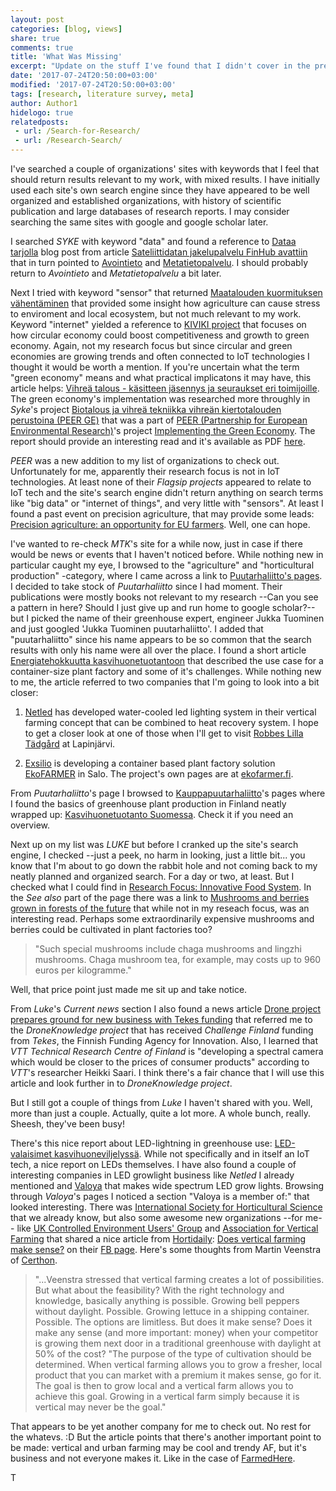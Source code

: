 ```yaml
---
layout: post
categories: [blog, views]
share: true
comments: true
title: 'What Was Missing'
excerpt: "Update on the stuff I've found that I didn't cover in the previous post"
date: '2017-07-24T20:50:00+03:00'
modified: '2017-07-24T20:50:00+03:00'
tags: [research, literature survey, meta]
author: Author1
hidelogo: true
relatedposts:
 - url: /Search-for-Research/
 - url: /Research-Search/
---
```

I've searched a couple of organizations' sites with keywords that I feel that should return results relevant to my work, with mixed results. I have initially used each site's own search engine since they have appeared to be well organized and established organizations, with history of scientific publication and large databases of research reports. I may consider searching the same sites with google and google scholar later.

I searched *SYKE* with keyword "data" and found a reference to [Dataa tarjolla](http://www.ymparisto.fi/fi-FI/Envibase/Avauksiablogi/Dataa_tarjolla(39180)) blog post from article [Sateliittidatan jakelupalvelu FinHub avattiin](http://www.syke.fi/fi-FI/Avoin_tieto/Uutiset/Satelliittidatan_jakelupalvelu_FinHub_av(39346)) that in turn pointed to [Avointieto]() and [Metatietopalvelu](). I should probably return to *Avointieto* and *Metatietopalvelu* a bit later.

Next I tried with keyword "sensor" that returned [Maatalouden kuormituksen vähentäminen]() that provided some insight how agriculture can cause stress to enviroment and local ecosystem, but not much relevant to my work. Keyword "internet" yielded a reference to [KIVIKI project](http://www.syke.fi/fi-FI/Tutkimus__kehittaminen/Tutkimus_ja_kehittamishankkeet/Hankkeet/Kilpailukykya_ja_vihreaa_kasvua_kiertotaloudesta_KIVIKI) that focuses on how circular economy could boost competitiveness and growth to green economy. Again, not my research focus but since circular and green economies are growing trends and often connected to IoT technologies I thought it would be worth a mention. If you're uncertain what the term "green economy" means and what practical implicatons it may have, this article helps: [Vihreä talous - käsitteen jäsennys ja seuraukset eri toimijoille](http://www.syke.fi/fi-FI/Tutkimus__kehittaminen/Tutkimus_ja_kehittamishankkeet/Hankkeet/Vihrea_talous__kasitteen_jasennys_ja_seuraukset_eri_toimijoille). The green economy's implementation was researched more throughly in *Syke*'s project [Biotalous ja vihreä tekniikka vihreän kiertotalouden perustoina (PEER GE)](http://www.syke.fi/fi-FI/Tutkimus__kehittaminen/Tutkimus_ja_kehittamishankkeet/Hankkeet/Biotalous_ja_vihrea_tekniikka_vihrean_kiertotalouden_perustoina_PEER_GE) that was a part of [PEER (Partnership for European Environmental Research)](http://www.peer.eu)'s project [Implementing the Green Economy](http://www.peer.eu/publications/implementing-the-green-economy/). The report should provide an interesting read and it's available as PDF [here](http://www.peer.eu/fileadmin/user_upload/publications/PEERreport_ImplementingTheGreenEconomy.pdf).

*PEER* was a new addition to my list of organizations to check out. Unfortunately for me, apparently their research focus is not in IoT technologies. At least none of their *Flagsip projects* appeared to relate to IoT tech and the site's search engine didn't return anything on search terms like "big data" or "internet of things", and very little with "sensors". At least I found a past event on precision agriculture, that may provide some leads: [Precision agriculture: an opportunity for EU farmers](http://www.peer.eu/news-events/detail/print.html?tx_frontendlist_pi1%5Bmode%5D=2&tx_frontendlist_pi1%5Buid%5D=609&cHash=3e295b5f69e2ed926ab8aacd8486b758). Well, one can hope.

I've wanted to re-check *MTK*'s site for a while now, just in case if there would be news or events that I haven't noticed before. While nothing new in particular caught my eye, I browsed to the "agriculture" and "horticultural production" -category, where I came across a link to [Puutarhaliitto's pages](http://www.puutarhaliitto.fi). I decided to take stock of *Puutarhaliitto* since I had moment. Their publications were mostly books not relevant to my research --Can you see a pattern in here? Should I just give up and run home to google scholar?-- but I picked the name of their greenhouse expert, engineer Jukka Tuominen and just googled 'Jukka Tuominen puutarhaliitto'. I added that "puutarhaliitto" since his name appears to be so common that the search results with only his name were all over the place. I found a short article [Energiatehokkuutta kasvihuonetuotantoon](http://www.lounaistieto.fi/ymparistonyt/energiatehokkuutta-kasvihuonetuotantoon/) that described the use case for a container-size plant factory and some of it's challenges. While nothing new to me, the article referred to two companies that I'm going to look into a bit closer:

1. [Netled](https://netled.fi) has developed water-cooled led lighting system in their vertical farming concept that can be combined to heat recovery system. I hope to get a closer look at one of those when I'll get to visit [Robbes Lilla Tädgård](http://www.robbes.fi/?page_id=170&lang=fi) at Lapinjärvi.

2. [Exsilio](http://exsilio.fi) is developing a container based plant factory solution [EkoFARMER](http://exsilio.fi/pf/ekofarmer-farming-chamber/) in Salo. The project's own pages are at [ekofarmer.fi](http://ekofarmer.fi).

From *Puutarhaliitto*'s page I browsed to [Kauppapuutarhaliitto](http://www.kauppapuutarhaliitto.fi)'s pages where I found the basics of greenhouse plant production in Finland neatly wrapped up: [Kasvihuonetuotanto Suomessa](http://www.kauppapuutarhaliitto.fi/tietoa-kasvihuonealasta). Check it if you need an overview.

Next up on my list was *LUKE* but before I cranked up the site's search engine, I checked --just a peek, no harm in looking, just a little bit... you know that I'm about to go down the rabbit hole and not coming back to my neatly planned and organized search. For a day or two, at least. But I checked what I could find in [Research Focus: Innovative Food System](https://www.luke.fi/en/research/innovative-food-chain/). In the *See also* part of the page there was a link to [Mushrooms and berries grown in forests of the future](https://www.luke.fi/en/mushrooms-and-berries-grown-in-forests-of-the-future/) that while not in my reseach focus, was an interesting read. Perhaps some extraordinarily expensive mushrooms and berries could be cultivated in plant factories too?

>"Such special mushrooms include chaga mushrooms and lingzhi mushrooms. Chaga mushroom tea, for example, may costs up to 960 euros per kilogramme."

Well, that price point just made me sit up and take notice.

From *Luke*'s *Current news* section I also found a news article [Drone project prepares ground for new business with Tekes funding](https://www.luke.fi/en/news/drone-project-prepares-ground-new-business-tekes-funding/) that referred me to the *DroneKnowledge project* that has received *Challenge Finland* funding from *Tekes*, the Finnish Funding Agency for Innovation. Also, I learned that *VTT Technical Research Centre of Finland* is "developing a spectral camera which would be closer to the prices of consumer products" according to *VTT*'s researcher Heikki Saari. I think there's a fair chance that I will use this article and look further in to *DroneKnowledge project*.

But I still got a couple of things from *Luke* I haven't shared with you. Well, more than just a couple. Actually, quite a lot more. A whole bunch, really. Sheesh, they've been busy!

There's this nice report about LED-lightning in greenhouse use: [LED-valaisimet kasvihuoneviljelyssä](https://jukuri.luke.fi/handle/10024/538474). While not specifically and in itself an IoT tech, a nice report on LEDs themselves. I have also found a couple of interesting companies in LED growlight business like *Netled* I already mentioned and [Valoya](http://www.valoya.com) that makes wide spectrum LED grow lights. Browsing through *Valoya*'s pages I noticed a section "Valoya is a member of:" that looked interesting. There was [International Society for Horticultural Science](http://www.ishs.org) that we already know, but also some awesome new organizations --for me-- like [UK Controlled Environment Users' Group](http://www.ceug.ac.uk) and [Association for Vertical Farming](https://vertical-farming.net) that shared a nice article from [Hortidaily](http://www.hortidaily.com): [Does vertical farming make sense?](http://www.hortidaily.com/article/35974/Does-vertical-farming-make-sense#.WVYtPOfG4G4.twitter) on their [FB page](https://www.facebook.com/averticalfarm/). Here's some thoughts from Martin Veenstra of [Certhon](http://www.certhon.com/en).

>"...Veenstra stressed that vertical farming creates a lot of possibilities. But what about the feasibility? With the right technology and knowledge, basically anything is possible. Growing bell peppers without daylight. Possible. Growing lettuce in a shipping container. Possible. The options are limitless. But does it make sense? Does it make any sense (and more important: money) when your competitor is growing them next door in a traditional greenhouse with daylight at 50% of the cost? "The purpose of the type of cultivation should be determined. When vertical farming allows you to grow a fresher, local product that you can market with a premium it makes sense, go for it. The goal is then to grow local and a vertical farm allows you to achieve this goal. Growing in a vertical farm simply because it is vertical may never be the goal."

That appears to be yet another company for me to check out. No rest for the whatevs. :D But the article points that there's another important point to be made: vertical and urban farming may be cool and trendy AF, but it's business and not everyone makes it. Like in the case of [FarmedHere](http://www.chicagotribune.com/business/ct-farmedhere-closing-0117-biz-20170116-story.html).

T